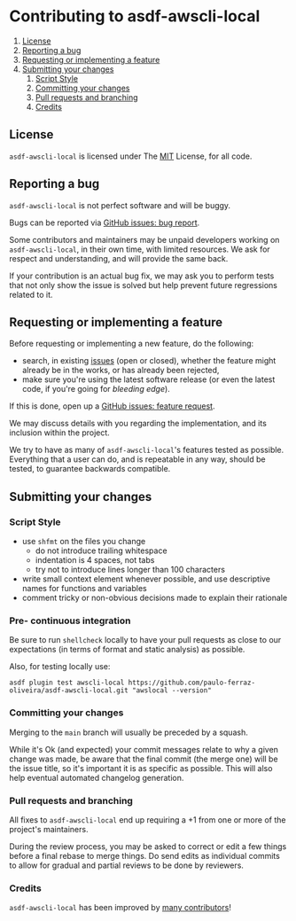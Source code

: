# Contributing to asdf-awscli-local

1. [License](#license)
1. [Reporting a bug](#reporting-a-bug)
1. [Requesting or implementing a feature](#requesting-or-implementing-a-feature)
1. [Submitting your changes](#submitting-your-changes)
   1. [Script Style](#script-style)
   1. [Committing your changes](#committing-your-changes)
   1. [Pull requests and branching](#pull-requests-and-branching)
   1. [Credits](#credits)

## License

`asdf-awscli-local` is licensed under The [MIT](LICENSE) License, for all code.

## Reporting a bug

`asdf-awscli-local` is not perfect software and will be buggy.

Bugs can be reported via
[GitHub issues: bug report](https://github.com/paulo-ferraz-oliveira/asdf-awscli-local/issues/new?template=bug_report.md).

Some contributors and maintainers may be unpaid developers working on `asdf-awscli-local`, in their
own time, with limited resources. We ask for respect and understanding, and will provide the same
back.

If your contribution is an actual bug fix, we may ask you to perform tests that not only show the
issue is solved but help prevent future regressions related to it.

## Requesting or implementing a feature

Before requesting or implementing a new feature, do the following:

- search, in existing [issues](https://github.com/paulo-ferraz-oliveira/asdf-awscli-local/issues)
(open or closed), whether the feature might already be in the works, or has already been rejected,
- make sure you're using the latest software release (or even the latest code, if you're going for
_bleeding edge_).

If this is done, open up a
[GitHub issues: feature request](https://github.com/paulo-ferraz-oliveira/asdf-awscli-local/issues/new?template=feature_request.md).

We may discuss details with you regarding the implementation, and its inclusion within the project.

We try to have as many of `asdf-awscli-local`'s features tested as possible. Everything that a user
can do, and is repeatable in any way, should be tested, to guarantee backwards compatible.

## Submitting your changes

### Script Style

- use `shfmt` on the files you change
  - do not introduce trailing whitespace
  - indentation is 4 spaces, not tabs
  - try not to introduce lines longer than 100 characters
- write small context element whenever possible, and use descriptive names for functions and
  variables
- comment tricky or non-obvious decisions made to explain their rationale

### Pre- continuous integration

Be sure to run `shellcheck` locally to have your pull requests as close to our expectations (in
terms of format and static analysis) as possible.

Also, for testing locally use:

<!-- markdownlint-disable MD013 -->
```shell
asdf plugin test awscli-local https://github.com/paulo-ferraz-oliveira/asdf-awscli-local.git "awslocal --version"
```
<!-- markdownlint-enable -->

### Committing your changes

Merging to the `main` branch will usually be preceded by a squash.

While it's Ok (and expected) your commit messages relate to why a given change was made, be aware
that the final commit (the merge one) will be the issue title, so it's important it is as specific
as possible. This will also help eventual automated changelog generation.

### Pull requests and branching

All fixes to `asdf-awscli-local` end up requiring a +1 from one or more of the project's
maintainers.

During the review process, you may be asked to correct or edit a few things before a final rebase
to merge things. Do send edits as individual commits to allow for gradual and partial reviews to be
done by reviewers.

### Credits

`asdf-awscli-local` has been improved by
[many contributors](https://github.com/paulo-ferraz-oliveira/asdf-awscli-local/graphs/contributors)!
